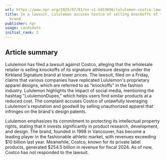 ```yaml
---
url: https://www.npr.org/2025/07/01/nx-s1-5453696/lululemon-costco-lawsuit-fashion-knockoffs-dupes
title: In a lawsuit, Lululemon accuses Costco of selling knockoffs of the athleisure
  brand
publisher: npr
usage: candidate
initial_rank: 2
---
```

## Article summary
Lululemon has filed a lawsuit against Costco, alleging that the wholesale retailer is selling knockoffs of its signature athleisure designs under the Kirkland Signature brand at lower prices. The lawsuit, filed on a Friday, claims that various companies have replicated Lululemon's proprietary apparel designs, which are referred to as "knockoffs" in the fashion industry. Lululemon highlights the impact of social media, mentioning the hashtag "LululemonDupes," which helps users find similar products at a reduced cost. The complaint accuses Costco of unlawfully leveraging Lululemon's reputation and goodwill by selling unauthorized apparel that infringes on the brand's design patents.

Lululemon emphasizes its commitment to protecting its intellectual property rights, stating that it invests significantly in product research, development, and design. The brand, founded in 1998 in Vancouver, has become a leading player in the fashionable athletic market, with revenues exceeding $10 billion last year. Meanwhile, Costco, known for its private label products, generated $254.5 billion in revenue for fiscal 2024. As of now, Costco has not responded to the lawsuit.
